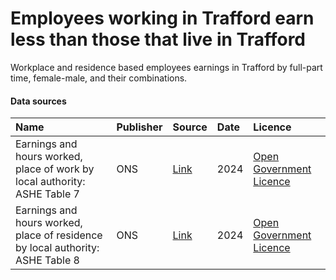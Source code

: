 # Employees working in Trafford earn less than those that live in Trafford

Workplace and residence based employees earnings in Trafford by full-part time, female-male, and their combinations.

#### Data sources

| Name          | Publisher     | Source        | Date          | Licence       |
| :------------- | :------------- | :------------- | :------------- | :------------- |
| Earnings and hours worked, place of work by local authority: ASHE Table 7  | ONS | [Link](https://www.ons.gov.uk/employmentandlabourmarket/peopleinwork/earningsandworkinghours/datasets/placeofworkbylocalauthorityashetable7) | 2024 | [Open Government Licence](http://www.nationalarchives.gov.uk/doc/open-government-licence/version/3/) |
| Earnings and hours worked, place of residence by local authority: ASHE Table 8  | ONS | [Link](https://www.ons.gov.uk/employmentandlabourmarket/peopleinwork/earningsandworkinghours/datasets/placeofresidencebylocalauthorityashetable8) | 2024 | [Open Government Licence](http://www.nationalarchives.gov.uk/doc/open-government-licence/version/3/) |
